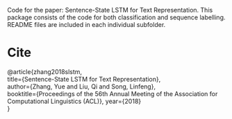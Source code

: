 Code for the paper: Sentence-State LSTM for Text Representation. This package consists of the code for both classification and sequence labelling. README files are included in each individual subfolder.

# Cite
@article{zhang2018slstm,  
 title={Sentence-State LSTM for Text Representation},  
 author={Zhang, Yue and Liu, Qi and Song, Linfeng},  
 booktitle={Proceedings of the 56th Annual Meeting of the Association for Computational Linguistics (ACL)},
 year={2018}  
}